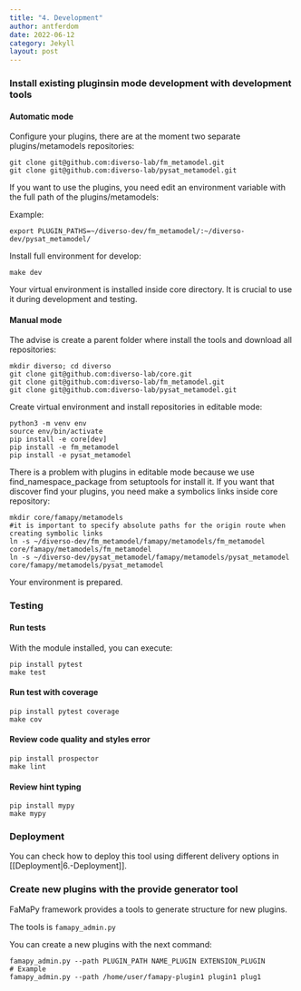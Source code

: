 ```yaml
---
title: "4. Development"
author: antferdom
date: 2022-06-12
category: Jekyll
layout: post
---
```


### Install existing pluginsin mode development with development tools

#### Automatic mode

Configure your plugins, there are at the moment two separate plugins/metamodels repositories:

```
git clone git@github.com:diverso-lab/fm_metamodel.git
git clone git@github.com:diverso-lab/pysat_metamodel.git
```

If you want to use the plugins, you need edit an environment variable with the full path of the plugins/metamodels:

Example:

```
export PLUGIN_PATHS=~/diverso-dev/fm_metamodel/:~/diverso-dev/pysat_metamodel/
```

Install full environment for develop:

```
make dev
```

Your virtual environment is installed inside core directory. It is crucial to use it during development and testing.


#### Manual mode

The advise is create a parent folder where install the tools and download all repositories:

```
mkdir diverso; cd diverso
git clone git@github.com:diverso-lab/core.git
git clone git@github.com:diverso-lab/fm_metamodel.git
git clone git@github.com:diverso-lab/pysat_metamodel.git
```

Create virtual environment and install repositories in editable mode:

```
python3 -m venv env
source env/bin/activate
pip install -e core[dev]
pip install -e fm_metamodel
pip install -e pysat_metamodel
```

There is a problem with plugins in editable mode because we use find_namespace_package from setuptools for install it.
If you want that discover find your plugins, you need make a symbolics links inside core repository:

```
mkdir core/famapy/metamodels
#it is important to specify absolute paths for the origin route when creating symbolic links
ln -s ~/diverso-dev/fm_metamodel/famapy/metamodels/fm_metamodel core/famapy/metamodels/fm_metamodel
ln -s ~/diverso-dev/pysat_metamodel/famapy/metamodels/pysat_metamodel core/famapy/metamodels/pysat_metamodel
```

Your environment is prepared.

### Testing
#### Run tests

With the module installed, you can execute:

```
pip install pytest
make test
```

#### Run test with coverage

```
pip install pytest coverage
make cov
```


#### Review code quality and styles error

```
pip install prospector
make lint
```


#### Review hint typing

```
pip install mypy
make mypy
```

### Deployment
You can check how to deploy this tool using different delivery options in [[Deployment|6.-Deployment]].

### Create new plugins with the provide generator tool

FaMaPy framework provides a tools to generate structure for new plugins.

The tools is `famapy_admin.py`

You can create a new plugins with the next command:

```
famapy_admin.py --path PLUGIN_PATH NAME_PLUGIN EXTENSION_PLUGIN
# Example
famapy_admin.py --path /home/user/famapy-plugin1 plugin1 plug1
```